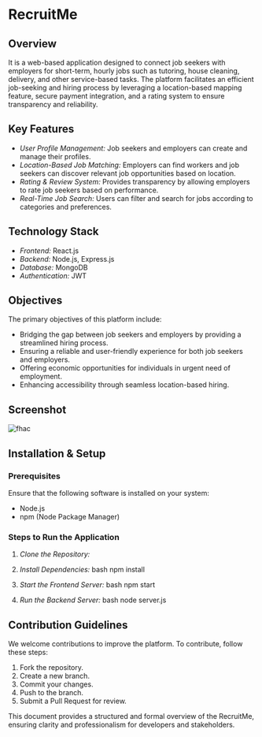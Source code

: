 # RecruitMe

## Overview
It is a web-based application designed to connect job seekers with employers for short-term, hourly jobs such as tutoring, house cleaning, delivery, and other service-based tasks. The platform facilitates an efficient job-seeking and hiring process by leveraging a location-based mapping feature, secure payment integration, and a rating system to ensure transparency and reliability.

## Key Features
- *User Profile Management:* Job seekers and employers can create and manage their profiles.
- *Location-Based Job Matching:* Employers can find workers and job seekers can discover relevant job opportunities based on location.
- *Rating & Review System:* Provides transparency by allowing employers to rate job seekers based on performance.
- *Real-Time Job Search:* Users can filter and search for jobs according to categories and preferences.

## Technology Stack
- *Frontend:* React.js
- *Backend:* Node.js, Express.js
- *Database:* MongoDB 
- *Authentication:* JWT

## Objectives
The primary objectives of this platform include:
- Bridging the gap between job seekers and employers by providing a streamlined hiring process.
- Ensuring a reliable and user-friendly experience for both job seekers and employers.
- Offering economic opportunities for individuals in urgent need of employment.
- Enhancing accessibility through seamless location-based hiring.

## Screenshot
![fhac](https://github.com/user-attachments/assets/dbd1660c-dc5b-40e5-b665-e018e2e4a369)



## Installation & Setup

### Prerequisites
Ensure that the following software is installed on your system:
- Node.js
- npm (Node Package Manager)

### Steps to Run the Application
1. *Clone the Repository:*
2. *Install Dependencies:*
   bash
   npm install
   
3. *Start the Frontend Server:*
   bash
   npm start
   
4. *Run the Backend Server:*
   bash
   node server.js
   

## Contribution Guidelines
We welcome contributions to improve the platform. To contribute, follow these steps:
1. Fork the repository.
2. Create a new branch.
3. Commit your changes.
4. Push to the branch.
5. Submit a Pull Request for review.

This document provides a structured and formal overview of the RecruitMe, ensuring clarity and professionalism for developers and stakeholders.
